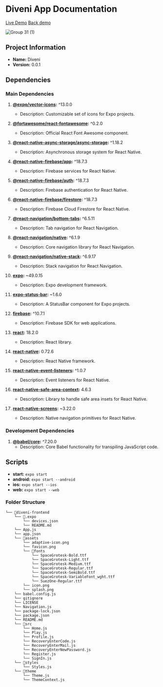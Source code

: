 # Diveni App Documentation

[Live Demo](https://diveni.pollorebozado.com)
[Back demo](https://back.pollorebozado.com)

![Group 31 (1)](https://github.com/LaSalleGracia-Projectes/projecte-aplicaci-web-client-richard-stallman/assets/102322273/58cd7e94-b555-475c-aae9-4b92cd5a30ea)


## Project Information

- **Name:** Diveni
- **Version:** 0.0.1

## Dependencies

### Main Dependencies

1. **[@expo/vector-icons](https://www.npmjs.com/package/@expo/vector-icons):** ^13.0.0
   - Description: Customizable set of icons for Expo projects.

2. **[@fortawesome/react-fontawesome](https://www.npmjs.com/package/@fortawesome/react-fontawesome):** ^0.2.0
   - Description: Official React Font Awesome component.

3. **[@react-native-async-storage/async-storage](https://www.npmjs.com/package/@react-native-async-storage/async-storage):** ^1.18.2
   - Description: Asynchronous storage system for React Native.

4. **[@react-native-firebase/app](https://www.npmjs.com/package/@react-native-firebase/app):** ^18.7.3
   - Description: Firebase services for React Native.

5. **[@react-native-firebase/auth](https://www.npmjs.com/package/@react-native-firebase/auth):** ^18.7.3
   - Description: Firebase authentication for React Native.

6. **[@react-native-firebase/firestore](https://www.npmjs.com/package/@react-native-firebase/firestore):** ^18.7.3
   - Description: Firebase Cloud Firestore for React Native.

7. **[@react-navigation/bottom-tabs](https://www.npmjs.com/package/@react-navigation/bottom-tabs):** ^6.5.11
   - Description: Tab navigation for React Navigation.

8. **[@react-navigation/native](https://www.npmjs.com/package/@react-navigation/native):** ^6.1.9
   - Description: Core navigation library for React Navigation.

9. **[@react-navigation/native-stack](https://www.npmjs.com/package/@react-navigation/native-stack):** ^6.9.17
   - Description: Stack navigation for React Navigation.

10. **[expo](https://www.npmjs.com/package/expo):** ~49.0.15
    - Description: Expo development framework.

11. **[expo-status-bar](https://www.npmjs.com/package/expo-status-bar):** ~1.6.0
    - Description: A StatusBar component for Expo projects.

12. **[firebase](https://www.npmjs.com/package/firebase):** ^10.7.1
    - Description: Firebase SDK for web applications.

13. **[react](https://www.npmjs.com/package/react):** 18.2.0
    - Description: React library.

14. **[react-native](https://www.npmjs.com/package/react-native):** 0.72.6
    - Description: React Native framework.

15. **[react-native-event-listeners](https://www.npmjs.com/package/react-native-event-listeners):** ^1.0.7
    - Description: Event listeners for React Native.

16. **[react-native-safe-area-context](https://www.npmjs.com/package/react-native-safe-area-context):** 4.6.3
    - Description: Library to handle safe area insets for React Native.

17. **[react-native-screens](https://www.npmjs.com/package/react-native-screens):** ~3.22.0
    - Description: Native navigation primitives for React Native.

### Development Dependencies

1. **[@babel/core](https://www.npmjs.com/package/@babel/core):** ^7.20.0
   - Description: Core Babel functionality for transpiling JavaScript code.

## Scripts

- **start:** `expo start`
- **android:** `expo start --android`
- **ios:** `expo start --ios`
- **web:** `expo start --web`


### Folder Structure

```
└── 📁diveni-frontend
    └── 📁.expo
        └── devices.json
        └── README.md
    └── App.js
    └── app.json
    └── 📁assets
        └── adaptive-icon.png
        └── favicon.png
        └── 📁fonts
            └── SpaceGrotesk-Bold.ttf
            └── SpaceGrotesk-Light.ttf
            └── SpaceGrotesk-Medium.ttf
            └── SpaceGrotesk-Regular.ttf
            └── SpaceGrotesk-SemiBold.ttf
            └── SpaceGrotesk-VariableFont_wght.ttf
            └── SuezOne-Regular.ttf
        └── icon.png
        └── splash.png
    └── babel.config.js
    └── gitignore
    └── LICENSE
    └── Navigation.js
    └── package-lock.json
    └── package.json
    └── README.md
    └── 📁src
        └── Home.js
        └── Play.js
        └── Profile.js
        └── RecoveryEnterCode.js
        └── RecoveryEnterMail.js
        └── RecoveryEnterNewPassword.js
        └── Register.js
        └── SignIn.js
    └── 📁styles
        └── Styles.js
    └── 📁theme
        └── Theme.js
        └── ThemeContext.js
```
